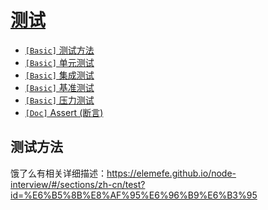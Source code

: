 # [测试](/sections/test.md)

* [`[Basic]` 测试方法](/sections/test.md#测试方法)
* [`[Basic]` 单元测试](/sections/test.md#单元测试)
* [`[Basic]` 集成测试](/sections/test.md#集成测试)
* [`[Basic]` 基准测试](/sections/test.md#基准测试)
* [`[Basic]` 压力测试](/sections/test.md#压力测试)
* [`[Doc]` Assert (断言)](/sections/test.md#assert)

## 测试方法

饿了么有相关详细描述：https://elemefe.github.io/node-interview/#/sections/zh-cn/test?id=%E6%B5%8B%E8%AF%95%E6%96%B9%E6%B3%95